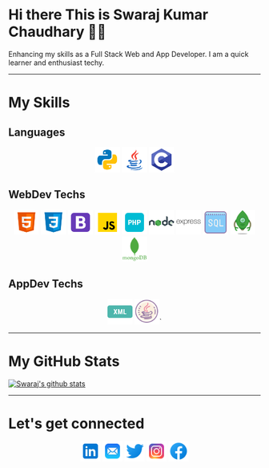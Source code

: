 # Hi there This is Swaraj Kumar Chaudhary :man_student:

Enhancing my skills as a Full Stack Web and App Developer. I am a quick learner and enthusiast techy.

<hr>

# My Skills

## Languages

<p align="middle">
    <img src="./Pics/python.png" width="50" height="50"> 
    <img src="./Pics/java.png" width="50" height="50"> 
    <img src="./Pics/c.png" width="50" height="50"> 
</p>

## WebDev Techs

<p align="middle">
    <img src="./Pics/html5.png" width="50" height="50"> 
    <img src="./Pics/css3.png" width="50" height="50"> 
    <img src="./Pics/bootstrap.png" width="50" height="50"> 
    <img src="./Pics/javascript.png" width="50" height="50"> 
    <img src="./Pics/php.png" width="50" height="50"> 
    <img src="./Pics/nodejs.png" width="50" height="50">  
    <img src="./Pics/express.svg" width="50" height="50">  
    <img src="./Pics/sql.png" width="50" height="50">  
    <img src="./Pics/robomongo.png" width="50" height="50">  
    <img src="./Pics/mongoDB.webp" width="50" height="50">  
</p>


## AppDev Techs
<p align="middle">
    <img src="./Pics/xml.png" width="50" height="50">
    <img src="./Pics/Xmljava.png" width="50" height="50">`
</p>

<hr>

# My GitHub Stats
[![Swaraj's github stats](https://github-readme-stats.vercel.app/api?username=hap2y1122)](https://github.com/hap2y1122/github-readme-stats)

<hr>

# Let's get connected
<p align="middle">
    <a href="https://www.linkedin.com/in/swaraj--kumar/"> <img src="./Pics/linkedin.png" width="40" height="40"></a>
    <a href="mailto:b190040@nitsikkim.ac.in"> <img src="./Pics/mail.png" width="40" height="40"></a>
    <a href="https://twitter.com/SwarajKumarCha3"> <img src="./Pics/twitter.png" width="40" height="40"></a>
    <a href="https://www.instagram.com/swaraj1729/"> <img src="./Pics/instagram.png" width="40" height="40"></a>
    <a href="https://www.facebook.com/swaraj4715/"> <img src="./Pics/facebook.png" width="40" height="40"></a>
</p>
